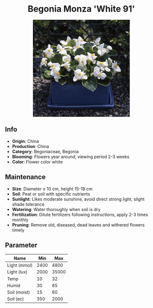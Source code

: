 <h1 align='center'>Begonia Monza 'White 91'</h1>
<p align="center">
    <img 
        align='center'
        width='320'
        src="../images/begonia monza white 91.png" 
        alt='Begonia Monza 'White 91'' />
</p>

## Info

 - **Origin**: China
 - **Production**: China
 - **Category**: Begoniaceae, Begonia
 - **Blooming**: Flowers year around, viewing period 2-3 weeks
 - **Color**: Flower color white

## Maintenance

 - **Size**: Diameter ≥ 10 cm, height 15-18 cm
 - **Soil**: Peat or soil with specific nutrients
 - **Sunlight**: Likes moderate sunshine, avoid direct strong light, slight shade tolerance
 - **Watering**: Water thoroughly when soil is dry
 - **Fertilization**: Dilute fertilizers following instructions, apply 2-3 times monthly
 - **Pruning**: Remove old, diseased, dead leaves and withered flowers timely

## Parameter

| Name         | Min  | Max   |
|--------------|------|-------|
| Light (mmol) | 2400 | 4800  |
| Light (lux)  | 2000 | 35000 |
| Temp         | 10    | 32    |
| Humid        | 30   | 85    |
| Soil (moist) | 15   | 60    |
| Soil (ec)    | 350  | 2000  |